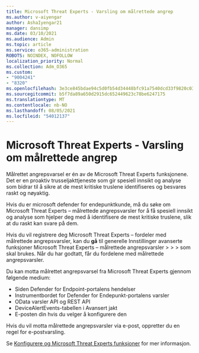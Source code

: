 ```yaml
---
title: Microsoft Threat Experts - Varsling om målrettede angrep
ms.author: v-aiyengar
author: AshaIyengar21
manager: dansimp
ms.date: 03/10/2021
ms.audience: Admin
ms.topic: article
ms.service: o365-administration
ROBOTS: NOINDEX, NOFOLLOW
localization_priority: Normal
ms.collection: Adm_O365
ms.custom:
- "9004241"
- "8320"
ms.openlocfilehash: 3e3ce845bdae94c5d0fb54d34448bfc91a7540dcd33f9820c030406f19108f97
ms.sourcegitcommit: b5f7da89a650d2915dc652449623c78be6247175
ms.translationtype: MT
ms.contentlocale: nb-NO
ms.lasthandoff: 08/05/2021
ms.locfileid: "54012137"
---
```

# <a name="microsoft-threat-experts---targeted-attack-notification"></a>Microsoft Threat Experts - Varsling om målrettede angrep

Målrettet angrepsvarsel er én av de Microsoft Threat Experts funksjonene. Det er en proaktiv trusseljakttjeneste som gir spesiell innsikt og analyse som bidrar til å sikre at de mest kritiske truslene identifiseres og besvares raskt og nøyaktig.

Hvis du er microsoft defender for endepunktkunde, må du søke om Microsoft Threat Experts – målrettede angrepsvarsler for å få spesiell innsikt og analyse som hjelper deg med å identifisere de mest kritiske truslene, slik at du raskt kan svare på dem.

Hvis du vil registrere deg Microsoft Threat Experts – fordeler med målrettede angrepsvarsler, kan du **gå** til generelle Innstillinger avanserte funksjoner Microsoft Threat Experts – målrettede angrepsvarsler  >    >    >   som skal brukes. Når du har godtatt, får du fordelene med målrettede angrepsvarsler.

Du kan motta målrettet angrepsvarsel fra Microsoft Threat Experts gjennom følgende medium:

- Siden Defender for Endpoint-portalens hendelser
- Instrumentbordet for Defender for Endepunkt-portalens varsler
- OData varsler API og REST API
- DeviceAlertEvents-tabellen i Avansert jakt
- E-posten din hvis du velger å konfigurere den

Hvis du vil motta målrettede angrepsvarsler via e-post, oppretter du en regel for e-postvarsling. 

Se [Konfigurere og Microsoft Threat Experts funksjoner](/windows/security/threat-protection/microsoft-defender-atp/configure-microsoft-threat-experts) for mer informasjon.
